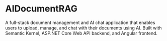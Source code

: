 # AIDocumentRAG
A full-stack document management and AI chat application that enables users to upload, manage, and chat with their documents using AI. Built with Semantic Kernel, ASP.NET Core Web API backend, and Angular frontend.
